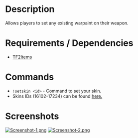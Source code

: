 # Description
Allows players to set any existing warpaint on their weapon.

# Requirements / Dependencies

- [TF2Items](https://forums.alliedmods.net/showthread.php?p=1050170)

# Commands

- `!setskin <id>` - Command to set your skin.
- Skins IDs (16102-17234) can be found [here.](https://tf2b.com/itemlist.php)
  
# Screenshots

[![Screenshot-1.png](https://i.postimg.cc/L8sysxHW/Screenshot-1.png)](https://postimg.cc/tYLdStnd)
[![Screenshot-2.png](https://i.postimg.cc/0NMcYrKd/Screenshot-2.png)](https://postimg.cc/bGPx8yTs)
